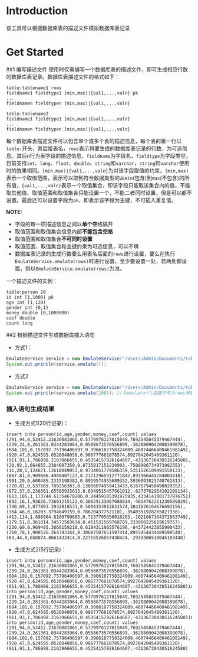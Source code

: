 # Introduction
该工具可以根据数据库表的描述文件模拟数据库表记录

# Get Started
##1 编写描述文件
使用时仅需编写一个数据库表的描述文件，即可生成相应行数的数据库表记录。数据库表描述文件的格式如下：
```
table:tablename1 rows
fieldname1 fieldtype1 [min,max)|{val1,...,valn} pk
...
fieldnamen fieldtypen [min,max)|{val1,...,valn}

table:tablename2
fieldname1 fieldtype1 [min,max)|{val1,...,valn}
...
fieldnamen fieldtypen [min,max)|{val1,...,valn}
```
每个数据库表描述文件可以包含单个或多个表的描述信息，每个表的第一行以`table:`开头，其后接表名，`rows`表示将要生成的数据库表记录的行数，为可选信息。其后n行为表字段的描述信息，`fieldname`为字段名，`fieldtype`为字段类型，目前支持`int`、`long`、`float`、`double`、`string`和`varchar`，`string`和`varchar`使用时的效果相同。`[min,max)|{val1,...,valn}`为对该字段取值的约束，`[min,max)`表示一个取值范围，表示可以取到符合数据类型的从`min`(包含)到`max`(不包含)的所有值，`{val1,...,valn}`表示一个取值集合，即该字段只能取该集合内的值，不能取其他值，取值范围和取值集合只能设置一个，不能二者同时设置，但是可以都不设置。最后还可以设置字段为`pk`，即表示该字段为主键，不可插入重复值。


**NOTE:**
- 字段的每一项描述信息之间以**单个空**格隔开
- 取值范围和取值集合信息内部**不能包含空格**
- 取值范围和取值集合**不可同时设置**
- 取值范围、取值集合和主键约束为可选信息，可以不填
- 数据库表记录的生成行数要么用表名后面的`rows`进行设置，要么在执行`EmulateService.emulate(rows)`时进行设置，至少要设置一处，若两处都设置，则以`EmulateService.emulate(rows)`为准。


一个描述文件的实例：
```
table:person 20
id int [1,1000) pk
age int [1,120)
gender int {0,1}
money double [0,1000000)
coef double
count long
```

##2 根据描述文件生成数据库插入语句

- 方式1：
```java
EmulateService service = new EmulateService("/Users/Admin/Documents/tableinfo");
System.out.println(service.emulate());
```

- 方式2
```java
EmulateService service = new EmulateService("/Users/Admin/Documents/tableinfo");
System.out.println(service.emulate(100)); //为emulator()函数中传入rows参数
```

### 插入语句生成结果

- 生成方式1(20行记录)：
```
insert into person(id,age,gender,money,coef,count) values
(291,94,0,53412.21630881065,0.5779976127815049,7692545845379467444),
(239,24,0,261361.0344283964,0.0508673570556899,-3620809042008399078),
(684,101,0,157092.75796406597,0.3966187758324009,4607446640046108149),
(920,47,0,624595.0526048058,0.986777681078574,8927642045409361120),
(911,93,1,786998.2163966655,0.45354157926164607,-4313673043051624580),
(20,92,1,664855.2384607359,0.8735817151239903,-7508906734973982553),
(11,28,1,124671.13618049053,0.9734051779586359,5351526109491550133),
(867,81,0,909606.4988407127,0.21212965912771842,897966445284003410),
(991,29,0,600485.2315198382,0.8919574955689352,5936093823740762813),
(720,81,0,537669.789256303,0.13056074959413433,6167679450490020352),
(872,37,0,230361.65505933613,0.6349515457561012,-8273762954102208134),
(613,105,1,173744.61354678206,0.24459185391975935,4334141001737976751),
(892,16,1,93626.73601215122,0.38629133067688814,-4814762211230589829),
(740,69,1,877803.2932818531,0.5004153012631574,3841626164676692156),
(164,46,0,16203.3794649159,0.786204377521101,-3540351928265827338),
(413,114,1,898904.6100799685,0.7137705656016263,-1021667364372863749),
(179,51,0,361814.34572503634,0.451531569768709,233900225619619757),
(230,69,0,969495.3066159218,0.6184311865576196,-843724423055990433),
(310,78,1,908526.264743164,0.30687587651597414,8955454434489590540),
(63,44,0,658074.8661432414,0.22715526857430424,-2933386510045183448)
```

- 生成方式2(5行记录)：
```
insert into person(id,age,gender,money,coef,count) values
(291,94,0,53412.21630881065,0.5779976127815049,7692545845379467444),
(239,24,0,261361.0344283964,0.0508673570556899,-3620809042008399078),
(684,101,0,157092.75796406597,0.3966187758324009,4607446640046108149),
(920,47,0,624595.0526048058,0.986777681078574,8927642045409361120),
(911,93,1,786998.2163966655,0.45354157926164607,-4313673043051624580)insert into person(id,age,gender,money,coef,count) values
(291,94,0,53412.21630881065,0.5779976127815049,7692545845379467444),
(239,24,0,261361.0344283964,0.0508673570556899,-3620809042008399078),
(684,101,0,157092.75796406597,0.3966187758324009,4607446640046108149),
(920,47,0,624595.0526048058,0.986777681078574,8927642045409361120),
(911,93,1,786998.2163966655,0.45354157926164607,-4313673043051624580)insert into person(id,age,gender,money,coef,count) values
(291,94,0,53412.21630881065,0.5779976127815049,7692545845379467444),
(239,24,0,261361.0344283964,0.0508673570556899,-3620809042008399078),
(684,101,0,157092.75796406597,0.3966187758324009,4607446640046108149),
(920,47,0,624595.0526048058,0.986777681078574,8927642045409361120),
(911,93,1,786998.2163966655,0.45354157926164607,-4313673043051624580)
```
